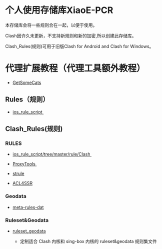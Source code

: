 # 个人使用存储库XiaoE-PCR

本存储库会将一些规则合在一起，以便于使用。

Clash因许久未更新，不支持新规则和新的加密,所以创建此存储库。

Clash_Rules(规则)可用于旧版Clash for Android and Clash for Windows。

# 代理扩展教程（代理工具额外教程）

- [GetSomeCats](https://github.com/getsomecat/GetSomeCats/tree/Surge)

## Rules（规则）

- [ios_rule_script ](https://github.com/blackmatrix7/ios_rule_script) 

## Clash_Rules(规则)

### RULES

- [ios_rule_script/tree/master/rule/Clash ](https://github.com/blackmatrix7/ios_rule_script/tree/master/rule/Clash)

- [ProxyTools ](https://github.com/mphin/ProxyTools)

- [strule](https://whatshub.top/strule)

- [ACL4SSR](https://github.com/ACL4SSR/ACL4SSR)

### Geodata

- [meta-rules-dat](https://github.com/MetaCubeX/meta-rules-dat)

### Ruleset&Geodata

- [ruleset_geodata](https://github.com/DustinWin/ruleset_geodata?tab=readme-ov-file)

  - 定制适合 Clash 内核和 sing-box 内核的 ruleset&geodata 规则集文件


